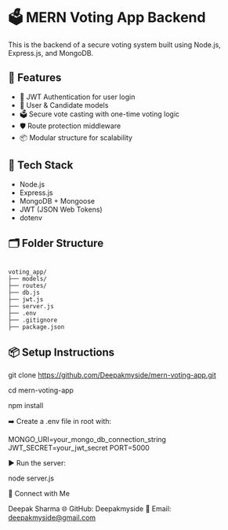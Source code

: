 # 🗳️ MERN Voting App Backend

This is the backend of a secure voting system built using Node.js, Express.js, and MongoDB.

## 🚀 Features

- 🔐 JWT Authentication for user login
- 👥 User & Candidate models
- 🗳️ Secure vote casting with one-time voting logic
- 🛡️ Route protection middleware
- 📦 Modular structure for scalability

## 🧰 Tech Stack

- Node.js
- Express.js
- MongoDB + Mongoose
- JWT (JSON Web Tokens)
- dotenv

## 🗂️ Folder Structure
```

voting_app/
├── models/
├── routes/
├── db.js
├── jwt.js
├── server.js
├── .env
├── .gitignore
├── package.json

```

## 📦 Setup Instructions


git clone https://github.com/Deepakmyside/mern-voting-app.git

cd mern-voting-app

npm install


➡️ Create a .env file in root with:

MONGO_URI=your_mongo_db_connection_string
JWT_SECRET=your_jwt_secret
PORT=5000



▶️ Run the server:

node server.js
 

🤝 Connect with Me

Deepak Sharma
🌐 GitHub: Deepakmyside
📩 Email: deepakmyside@gmail.com